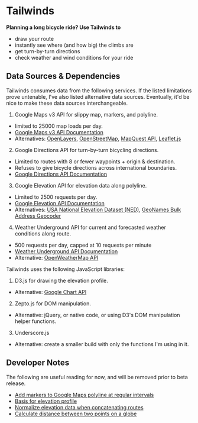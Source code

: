 Tailwinds
=======

<b>Planning a long bicycle ride? Use Tailwinds to</b>

* draw your route
* instantly see where (and how big) the climbs are
* get turn-by-turn directions
* check weather and wind conditions for your ride


Data Sources & Dependencies
----------------------------

Tailwinds consumes data from the following services.
If the listed limitations prove untenable, I've also listed alternative data sources.
Eventually, it'd be nice to make these data sources interchangeable.

1. Google Maps v3 API for slippy map, markers, and polyline.
  * limited to 25000 map loads per day.
  * [Google Maps v3 API Documentation](https://developers.google.com/maps/documentation/javascript/)
  * Alternatives: [OpenLayers](http://openlayers.org/), [OpenStreetMap](http://switch2osm.org/), [MapQuest API](http://developer.mapquest.com/), [Leaflet.js](http://leafletjs.com/)

2. Google Directions API for turn-by-turn bicycling directions.
  * Limited to routes with 8 or fewer waypoints + origin & destination.
  * Refuses to give bicycle directions across international boundaries.
  * [Google Directions API Documentation](https://developers.google.com/maps/documentation/directions/)

3. Google Elevation API for elevation data along polyline.
  * Limited to 2500 requests per day.
  * [Google Elevation API Documentation](https://developers.google.com/maps/documentation/elevation/)
  * Alternatives: [USA National Elevation Dataset (NED)](http://gisdata.usgs.gov/bulk.php), [GeoNames Bulk Address Geocoder](http://www.geonames.org/export/)

4. Weather Underground API for current and forecasted weather conditions along route.
  * 500 requests per day, capped at 10 requests per minute
  * [Weather Underground API Documentation](http://www.wunderground.com/weather/api/)
  * Alternative: [OpenWeatherMap API](http://openweathermap.org/API)

Tailwinds uses the following JavaScript libraries:

1. D3.js for drawing the elevation profile.
  * Alternative: [Google Chart API](https://developers.google.com/chart/)

2. Zepto.js for DOM manipulation.
  * Alternative: jQuery, or native code, or using D3's DOM manipulation helper functions.

3. Underscore.js
  * Alternative: create a smaller build with only the functions I'm using in it.


Developer Notes
---------------

The following are useful reading for now, and will be removed prior to beta release.

* [Add markers to Google Maps polyline at regular intervals](http://stackoverflow.com/questions/2698112/how-to-add-markers-on-google-maps-polylines-based-on-distance-along-the-line)
* [Basis for elevation profile](http://bl.ocks.org/mbostock/3883195)
* [Normalize elevation data when concatenating routes](http://bl.ocks.org/mbostock/1667367)
* [Calculate distance between two points on a globe](http://stackoverflow.com/questions/1502590/calculate-distance-between-two-points-in-google-maps-v3)
